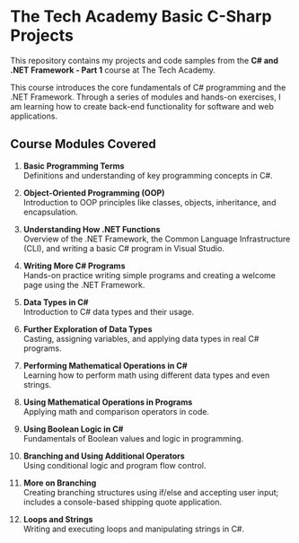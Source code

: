 # The Tech Academy Basic C-Sharp Projects
This repository contains my projects and code samples from the **C# and .NET Framework - Part 1** course at The Tech Academy.

This course introduces the core fundamentals of C# programming and the .NET Framework. Through a series of modules and hands-on exercises, I am learning how to create back-end functionality for software and web applications.

## Course Modules Covered

1. **Basic Programming Terms**  
   Definitions and understanding of key programming concepts in C#.

2. **Object-Oriented Programming (OOP)**  
   Introduction to OOP principles like classes, objects, inheritance, and encapsulation.

3. **Understanding How .NET Functions**  
   Overview of the .NET Framework, the Common Language Infrastructure (CLI), and writing a basic C# program in Visual Studio.

4. **Writing More C# Programs**  
   Hands-on practice writing simple programs and creating a welcome page using the .NET Framework.

5. **Data Types in C#**  
   Introduction to C# data types and their usage.

6. **Further Exploration of Data Types**  
   Casting, assigning variables, and applying data types in real C# programs.

7. **Performing Mathematical Operations in C#**  
   Learning how to perform math using different data types and even strings.

8. **Using Mathematical Operations in Programs**  
   Applying math and comparison operators in code.

9. **Using Boolean Logic in C#**  
   Fundamentals of Boolean values and logic in programming.

10. **Branching and Using Additional Operators**  
   Using conditional logic and program flow control.

11. **More on Branching**  
   Creating branching structures using if/else and accepting user input; includes a console-based shipping quote application.

12. **Loops and Strings**  
   Writing and executing loops and manipulating strings in C#.


